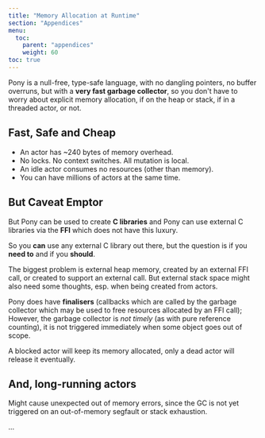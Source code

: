 ```yaml
---
title: "Memory Allocation at Runtime"
section: "Appendices"
menu:
  toc:
    parent: "appendices"
    weight: 60
toc: true
---
```


Pony is a null-free, type-safe language, with no dangling pointers, no buffer overruns, but with a **very fast garbage collector**, so you don't have to worry about explicit memory allocation, if on the heap or stack, if in a threaded actor, or not.

## Fast, Safe and Cheap

* An actor has ~240 bytes of memory overhead.
* No locks. No context switches. All mutation is local.
* An idle actor consumes no resources (other than memory).
* You can have millions of actors at the same time.

## But Caveat Emptor

But Pony can be used to create **C libraries** and Pony can use external C libraries via the **FFI** which does not have this luxury.

So you **can** use any external C library out there, but the question is if you **need to** and if you **should**.

The biggest problem is external heap memory, created by an external FFI call, or created to support an external call. But external stack space might also need some thoughts, esp. when being created from actors.

Pony does have **finalisers** (callbacks which are called by the garbage collector which may be used to free resources allocated by an FFI call); However, the garbage collector is _not timely_ (as with pure reference counting), it is not triggered immediately when some object goes out of scope.

A blocked actor will keep its memory allocated, only a dead actor will release it eventually.

## And, long-running actors

Might cause unexpected out of memory errors, since the GC is not yet triggered on an out-of-memory segfault or stack exhaustion.

...
